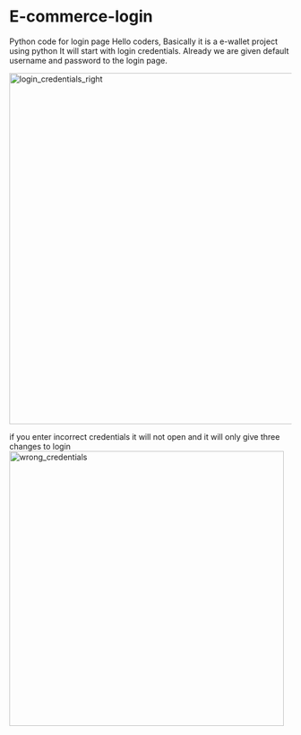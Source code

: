 # E-commerce-login
Python code for login page
Hello coders,
Basically it is a e-wallet project using python 
It will start with login credentials. Already we are given default username and password to the login page.

<img width="626" alt="login_credentials_right" src="https://github.com/Siva0444/E-commerce-login/assets/112319274/bf81fed2-a9fa-4adb-86e2-32d5d193f42a">
 
 
 if you enter incorrect credentials it will not open and it will only give three changes to login
 <img width="490" alt="wrong_credentials" src="https://github.com/Siva0444/E-commerce-login/assets/112319274/430de3fd-60a5-4872-98e3-cb6e59485202">
 
